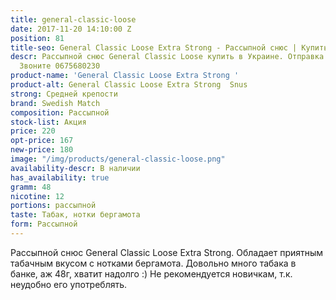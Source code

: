 ```yaml
---
title: general-classic-loose
date: 2017-11-20 14:10:00 Z
position: 81
title-seo: General Classic Loose Extra Strong - Рассыпной снюс | Купить в Украине
descr: Рассыпной снюс General Classic Loose купить в Украине. Отправка Новой Почтой.
  Звоните 0675680230
product-name: 'General Classic Loose Extra Strong '
product-alt: General Classic Loose Extra Strong  Snus
strong: Средней крепости
brand: Swedish Match
composition: Рассыпной
stock-list: Акция
price: 220
opt-price: 167
new-price: 180
image: "/img/products/general-classic-loose.png"
availability-descr: В наличии
has_availability: true
gramm: 48
nicotine: 12
portions: рассыпной
taste: Табак, нотки бергамота
form: Рассыпной
---
```


Рассыпной снюс General Classic Loose Extra Strong. Обладает приятным табачным вкусом с нотками бергамота.
Довольно много табака в банке, аж 48г, хватит надолго :)
Не рекомендуется новичкам, т.к. неудобно его употреблять.